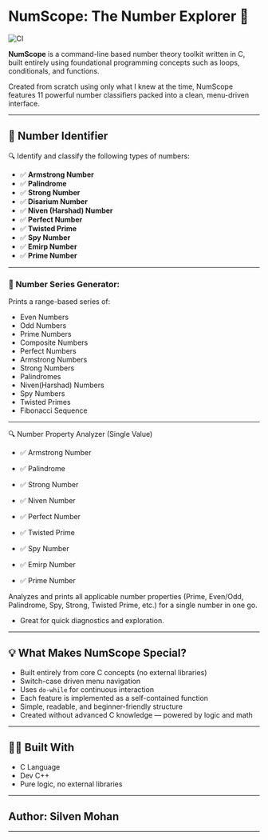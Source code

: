 # NumScope: The Number Explorer 🔢

![CI](https://github.com/silven-mohan/NumScope/actions/workflows//.github/workflows/main.yml/badge.svg)


**NumScope** is a command-line based number theory toolkit written in C, built entirely using foundational programming concepts such as loops, conditionals, and functions.

Created from scratch using only what I knew at the time, NumScope features 11 powerful number classifiers packed into a clean, menu-driven interface.

---

## 🧠 Number Identifier

🔍 Identify and classify the following types of numbers:

- ✅ **Armstrong Number**
- ✅ **Palindrome**
- ✅ **Strong Number**
- ✅ **Disarium Number**
- ✅ **Niven (Harshad) Number**
- ✅ **Perfect Number**
- ✅ **Twisted Prime**
- ✅ **Spy Number**
- ✅ **Emirp Number**
- ✅ **Prime Number**

---

### 🔁 Number Series Generator:
Prints a range-based series of:
- Even Numbers
- Odd Numbers
- Prime Numbers
- Composite Numbers
- Perfect Numbers
- Armstrong Numbers
- Strong Numbers
- Palindromes
- Niven(Harshad) Numbers
- Spy Numbers
- Twisted Primes
- Fibonacci Sequence


---

🔍 Number Property Analyzer (Single Value)
* ✅ Armstrong Number

* ✅ Palindrome

* ✅ Strong Number

* ✅ Niven Number

* ✅ Perfect Number

* ✅ Twisted Prime

* ✅ Spy Number

* ✅ Emirp Number

* ✅ Prime Number

Analyzes and prints all applicable number properties (Prime, Even/Odd, Palindrome, Spy, Strong, Twisted Prime, etc.) for a single number in one go.

  * Great for quick diagnostics and exploration.


---

## 💡 What Makes NumScope Special?

- Built entirely from core C concepts (no external libraries)
- Switch-case driven menu navigation
- Uses `do-while` for continuous interaction
- Each feature is implemented as a self-contained function
- Simple, readable, and beginner-friendly structure
- Created without advanced C knowledge — powered by logic and math

---

## 👨‍💻 Built With

- C Language
- Dev C++
- Pure logic, no external libraries

---

## Author: Silven Mohan

---
